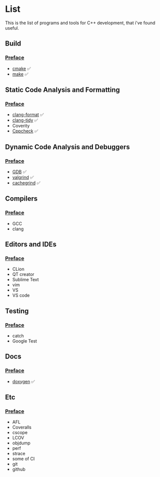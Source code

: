 # List
This is the list of programs and tools for C++ development, 
that i've found useful.

## Build

### [Preface](build/README.md)

- [cmake](build/CMake.md) :white_check_mark:
- [make](build/make.md) :white_check_mark:

## Static Code Analysis and Formatting

### [Preface](static-analysis/README.md)

- [clang-format](static-analysis/clang-format.md) :white_check_mark:
- [clang-tidy](static-analysis/clang-tidy.md) :white_check_mark:
- Coverity
- [Cppcheck](static-analysis/cppcheck.md) :white_check_mark:

## Dynamic Code Analysis and Debuggers

### [Preface](dynamic-analysis/README.md)

- [GDB](dynamic-analysis/gdb.md) :white_check_mark:
- [valgrind](dynamic-analysis/valgrind.md) :white_check_mark:
- [cachegrind](dynamic-analysis/cachegrind.md) :white_check_mark:

## Compilers

### [Preface](compilers/README.md)

- GCC
- clang

## Editors and IDEs

### [Preface](editors-and-ides/README.md)

- CLion
- QT creator
- Sublime Text
- vim
- VS
- VS code

## Testing

### [Preface](testing/README.md)

- catch
- Google Test

## Docs

### [Preface](docs/README.md)

- [doxygen](documenting/doxygen.md) :white_check_mark: 

## Etc

### [Preface](etc/README.md)

- AFL
- Coveralls
- cscope
- LCOV
- objdump
- perf
- strace
- some of CI
- git
- github
